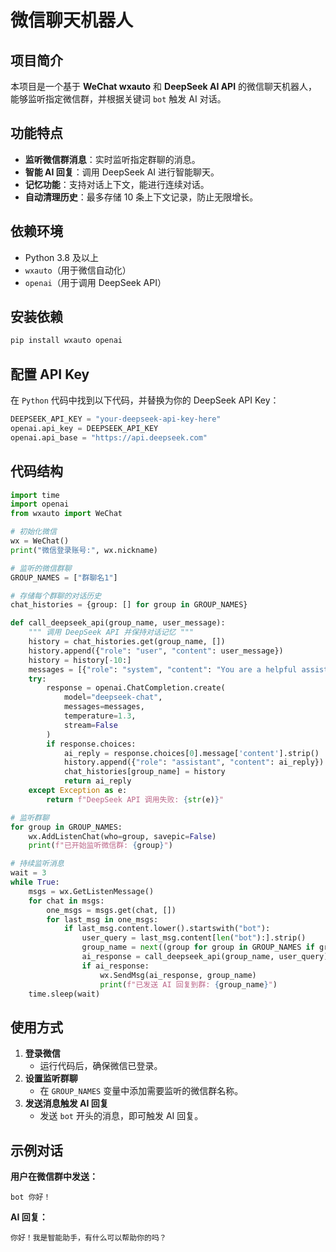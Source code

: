 # 微信聊天机器人

## 项目简介
本项目是一个基于 **WeChat wxauto** 和 **DeepSeek AI API** 的微信聊天机器人，能够监听指定微信群，并根据关键词 `bot` 触发 AI 对话。

## 功能特点
- **监听微信群消息**：实时监听指定群聊的消息。
- **智能 AI 回复**：调用 DeepSeek AI 进行智能聊天。
- **记忆功能**：支持对话上下文，能进行连续对话。
- **自动清理历史**：最多存储 10 条上下文记录，防止无限增长。

## 依赖环境
- Python 3.8 及以上
- `wxauto`（用于微信自动化）
- `openai`（用于调用 DeepSeek API）

## 安装依赖
```bash
pip install wxauto openai
```

## 配置 API Key
在 `Python` 代码中找到以下代码，并替换为你的 DeepSeek API Key：
```python
DEEPSEEK_API_KEY = "your-deepseek-api-key-here"
openai.api_key = DEEPSEEK_API_KEY
openai.api_base = "https://api.deepseek.com"
```

## 代码结构
```python
import time
import openai
from wxauto import WeChat

# 初始化微信
wx = WeChat()
print("微信登录账号:", wx.nickname)

# 监听的微信群聊
GROUP_NAMES = ["群聊名1"]

# 存储每个群聊的对话历史
chat_histories = {group: [] for group in GROUP_NAMES}

def call_deepseek_api(group_name, user_message):
    """ 调用 DeepSeek API 并保持对话记忆 """
    history = chat_histories.get(group_name, [])
    history.append({"role": "user", "content": user_message})
    history = history[-10:]
    messages = [{"role": "system", "content": "You are a helpful assistant"}] + history
    try:
        response = openai.ChatCompletion.create(
            model="deepseek-chat",
            messages=messages,
            temperature=1.3,
            stream=False
        )
        if response.choices:
            ai_reply = response.choices[0].message['content'].strip()
            history.append({"role": "assistant", "content": ai_reply})
            chat_histories[group_name] = history
            return ai_reply
    except Exception as e:
        return f"DeepSeek API 调用失败: {str(e)}"

# 监听群聊
for group in GROUP_NAMES:
    wx.AddListenChat(who=group, savepic=False)
    print(f"已开始监听微信群: {group}")

# 持续监听消息
wait = 3
while True:
    msgs = wx.GetListenMessage()
    for chat in msgs:
        one_msgs = msgs.get(chat, [])
        for last_msg in one_msgs:
            if last_msg.content.lower().startswith("bot"):
                user_query = last_msg.content[len("bot"):].strip()
                group_name = next((group for group in GROUP_NAMES if group in str(chat)), 'Unknown')
                ai_response = call_deepseek_api(group_name, user_query)
                if ai_response:
                    wx.SendMsg(ai_response, group_name)
                    print(f"已发送 AI 回复到群: {group_name}")
    time.sleep(wait)
```

## 使用方式
1. **登录微信**
   - 运行代码后，确保微信已登录。
2. **设置监听群聊**
   - 在 `GROUP_NAMES` 变量中添加需要监听的微信群名称。
3. **发送消息触发 AI 回复**
   - 发送 `bot` 开头的消息，即可触发 AI 回复。

## 示例对话
**用户在微信群中发送：**
```
bot 你好！
```
**AI 回复：**
```
你好！我是智能助手，有什么可以帮助你的吗？
```



